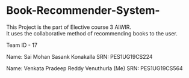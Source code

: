 # Book-Recommender-System-
This Project is the part of Elective course 3 AIWIR. <br>
It uses the collaborative method of recommending books to the user.

Team ID - 17

Name: Sai Mohan Sasank Konakalla
SRN: PES1UG19CS224

Name: Venkata Pradeep Reddy Venuthurla (Me)
SRN: PES1UG19CS564


